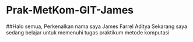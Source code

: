 # Prak-MetKom-GIT-James
##Halo semua, Perkenalkan nama saya James Farrel Aditya 
Sekarang saya sedang belajar untuk memenuhi tugas praktikum metode komputasi
